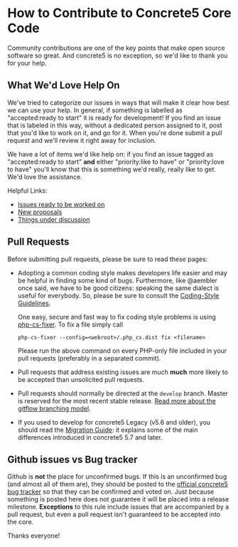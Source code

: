 
#  How to Contribute to Concrete5 Core Code

Community contributions are one of the key points that make open source software so great.
And concrete5 is no exception, so we'd like to thank you for your help.

## What We'd Love Help On

We've tried to categorize our issues in ways that will make it clear how best we can use your help. In general, if something is labelled as "accepted:ready to start" it is ready for development! If you find an issue that is labeled in this way, without a dedicated person assigned to it, post that you'd like to work on it, and go for it. When you're done submit a pull request and we'll review it right away for inclusion.

We have a lot of items we'd like help on: if you find an issue tagged as "accepted:ready to start" **and** either "priority:like to have" or "priority:love to have" you'll know that this is something we'd really, really like to get. We'd love the assistance.

Helpful Links:

* [Issues ready to be worked on](https://github.com/concrete5/concrete5/issues?q=is%3Aopen+is%3Aissue+label%3A%22accepted%3Aready+to+start%22+no%3Aassignee)
* [New proposals](https://github.com/concrete5/concrete5/issues?q=is%3Aopen+is%3Aissue+label%3A"type%3Arfc")
* [Things under discussion](https://github.com/concrete5/concrete5/issues?q=is%3Aopen+is%3Aissue+label%3Atype%3Adiscussion)

## Pull Requests

Before submitting pull requests, please be sure to read these pages:

- Adopting a common coding style makes developers life easier and may be helpful in finding some kind of bugs. Furthermore, like @aembler once said, we have to be good citizens: speaking the same dialect is useful for everybody. So, please be sure to consult the [Coding-Style Guidelines](http://documentation.concrete5.org/developers/background/coding-style-guidelines).

  One easy, secure and fast way to fix coding style problems is using [php-cs-fixer](http://cs.sensiolabs.org/). To fix a file simply call

  `php-cs-fixer --config=<webroot>/.php_cs.dist fix <filename>`

  Please run the above command on every PHP-only file included in your pull requests (preferably in a separated commit).

- Pull requests that address existing issues are much **much** more likely to be accepted than unsolicited pull requests. 

- Pull requests should normally be directed at the `develop` branch. Master is reserved for the most recent stable release. [Read more about the gitflow branching model](https://github.com/concrete5/concrete5/issues/1058).

- If you used to develop for concrete5 Legacy (v5.6 and older), you should read the [Migration Guide](https://github.com/concrete5/concrete5/wiki/Migration-Guide): it explains some of the main differences introduced in concrete5 5.7 and later.

## Github issues vs Bug tracker

Github is **not** the place for unconfirmed bugs. If this is an unconfirmed bug (and almost all of them are), they should be posted to the [official concrete5 bug tracker](http://www.concrete5.org/developers/bugs) so that they can be confirmed and voted on. Just because something is posted here does not guarantee it will be placed into a release milestone. **Exceptions** to this rule include issues that are accompanied by a pull request, but even a pull request isn't guaranteed to be accepted into the core.

Thanks everyone!
